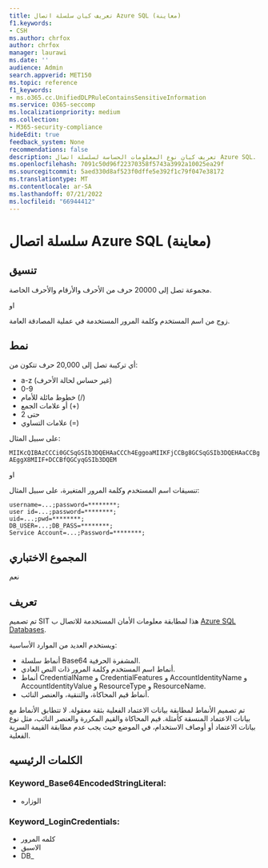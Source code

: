 ```yaml
---
title: تعريف كيان سلسلة اتصال Azure SQL (معاينة)
f1.keywords:
- CSH
ms.author: chrfox
author: chrfox
manager: laurawi
ms.date: ''
audience: Admin
search.appverid: MET150
ms.topic: reference
f1_keywords:
- ms.o365.cc.UnifiedDLPRuleContainsSensitiveInformation
ms.service: O365-seccomp
ms.localizationpriority: medium
ms.collection:
- M365-security-compliance
hideEdit: true
feedback_system: None
recommendations: false
description: تعريف كيان نوع المعلومات الحساسة لسلسلة اتصال Azure SQL.
ms.openlocfilehash: 7091c50d96f22370358f5743a3992a10025ea29f
ms.sourcegitcommit: 5aed330d8af523f0dffe5e392f1c79f047e38172
ms.translationtype: MT
ms.contentlocale: ar-SA
ms.lasthandoff: 07/21/2022
ms.locfileid: "66944412"
---
```

# <a name="azure-sql-connection-string-preview"></a>سلسلة اتصال Azure SQL (معاينة)

## <a name="format"></a>تنسيق

مجموعة تصل إلى 20000 حرف من الأحرف والأرقام والأحرف الخاصة.

او

زوج من اسم المستخدم وكلمة المرور المستخدمة في عملية المصادقة العامة.


## <a name="pattern"></a>نمط

أي تركيبة تصل إلى 20,000 حرف تتكون من:

- a-z (غير حساس لحالة الأحرف)
- 0-9
- خطوط مائلة للأمام (/)
- أو علامات الجمع (+)
- حتى 2
- علامات التساوي (=)

على سبيل المثال: 

`MIIKcQIBAzCCCi0GCSqGSIb3DQEHAaCCCh4EggoaMIIKFjCCBg8GCSqGSIb3DQEHAaCCBgAEggX8MIIF+DCCBfQGCyqGSIb3DQEM`

او

تنسيقات اسم المستخدم وكلمة المرور المتغيرة، على سبيل المثال:

`username=...;password=********;` <br>
`user id=...;password=********;` <br>
`uid=...;pwd=********;` <br>
`DB_USER=...;DB_PASS=********;` <br>
`Service Account=...;Password=********;` <br>


## <a name="checksum"></a>المجموع الاختباري

نعم

## <a name="definition"></a>تعريف

تم تصميم SIT هذا لمطابقة معلومات الأمان المستخدمة للاتصال ب [Azure SQL Databases](/azure/sql-database/sql-database-aad-authentication-configure).

ويستخدم العديد من الموارد الأساسية:

- أنماط سلسلة Base64 المشفرة الحرفية.
- أنماط اسم المستخدم وكلمة المرور ذات النص العادي.
- أنماط CredentialName و CredentialFeatures و AccountIdentityName و AccountIdentityValue و ResourceType و ResourceName.
- أنماط قيم المحاكاة، والتنقية، والعنصر النائب.

تم تصميم الأنماط لمطابقة بيانات الاعتماد الفعلية بثقة معقولة. لا تتطابق الأنماط مع بيانات الاعتماد المنسقة كأمثلة. قيم المحاكاة والقيم المكررة والعنصر النائب، مثل نوع بيانات الاعتماد أو أوصاف الاستخدام، في الموضع حيث يجب عدم مطابقة القيمة السرية الفعلية.

## <a name="keywords"></a>الكلمات الرئيسيه

### <a name="keyword_base64encodedstringliteral"></a>Keyword_Base64EncodedStringLiteral:

- الوزاره

### <a name="keyword_logincredentials"></a>Keyword_LoginCredentials:

- كلمه المرور
- الاسبق
- DB_
